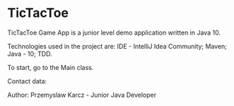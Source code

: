 # TicTacToe

TicTacToe Game App is a junior level demo application written in Java 10.

Technologies used in the project are: IDE - IntelliJ Idea Community; Maven; Java - 10; TDD.

To start, go to the Main class.

Contact data:

Author: Przemyslaw Karcz - Junior Java Developer